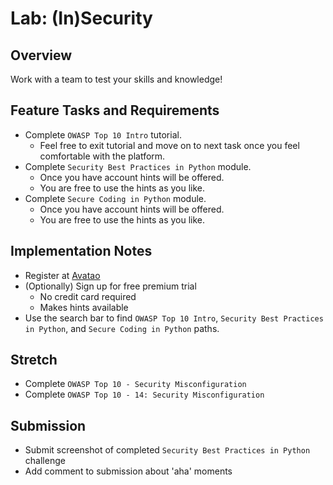 # Lab: (In)Security

## Overview

Work with a team to test your skills and knowledge!

## Feature Tasks and Requirements

- Complete `OWASP Top 10 Intro` tutorial.
  - Feel free to exit tutorial and move on to next task once you feel comfortable with the platform.
- Complete `Security Best Practices in Python` module.
  - Once you have account hints will be offered.
  - You are free to use the hints as you like.
- Complete `Secure Coding in Python` module.
  - Once you have account hints will be offered.
  - You are free to use the hints as you like.

## Implementation Notes

- Register at [Avatao](https://platform.avatao.com)
- (Optionally) Sign up for free premium trial
  - No credit card required
  - Makes hints available
- Use the search bar to find `OWASP Top 10 Intro`, `Security Best Practices in Python`,  and `Secure Coding in Python` paths.

## Stretch

- Complete `OWASP Top 10 - Security Misconfiguration`
- Complete `OWASP Top 10 - 14: Security Misconfiguration`

## Submission

- Submit screenshot of completed `Security Best Practices in Python` challenge
- Add comment to submission about 'aha' moments
